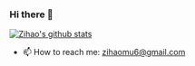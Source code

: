 ### Hi there 👋

<!--
**zihaomu/zihaomu** is a ✨ _special_ ✨ repository because its `README.md` (this file) appears on your GitHub profile.

Here are some ideas to get you started:

- 🔭 I’m currently working on ...
- 🌱 I’m currently learning ...
- 👯 I’m looking to collaborate on ...
- 🤔 I’m looking for help with ...
- 💬 Ask me about ...
- 📫 How to reach me: ...
- 😄 Pronouns: ...
- ⚡ Fun fact: ...
-->

[![Zihao's github stats](https://github-readme-stats.vercel.app/api?username=zihaomu&show_icons=true&theme=gradient)](https://github.com/anuraghazra/github-readme-stats)

- 📫 How to reach me: zihaomu6@gmail.com
